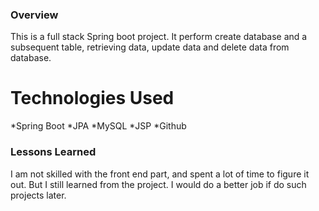 ### Overview
This is a full stack Spring boot project. It perform create database and a subsequent table, retrieving data, update data and delete data from database. 

# Technologies Used
*Spring Boot
*JPA
*MySQL
*JSP
*Github

### Lessons Learned
I am not skilled with the front end part, and spent a lot of time to figure it out. But I still learned from the project. I would do a better job if do such projects later.
